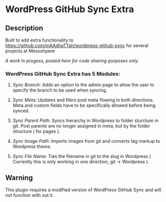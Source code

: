# WordPress GitHub Sync Extra #

## Description ##

Built to add extra functionality to https://github.com/mAAdhaTTah/wordpress-github-sync for several projects at Mesoshpere

*A work in progess, posted here for code sharing purposes only.*

### WordPress GitHub Sync Extra has 5 Modules: ###

1. *Sync Branch*: Adds an option to the admin page to allow the user to specify the branch to be used when syncing.

2. *Sync Meta*: Updates and filers post meta flowing in both directions. Meta and custom fields have to be specifically allowed before being synced.

3. *Sync Parent Path*: Syncs hierarchy in Wordpress to folder sturcture in git. Post parents are no longer assigned in meta, but by the folder structure ( for pages ).

4. *Sync Image Path*: Imports images from git and converts tag markup to Wordpress theme.

5. *Sync File Name*: Ties the filename in git to the slug in Wordpress ( Currently this is only working in one direction, git -> Wordpress ). 
 
## Warning ##

This plugin requires a modified version of WordPress GitHub Sync and will not function with out it.
